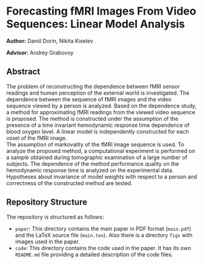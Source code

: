 # Forecasting fMRI Images From Video Sequences: Linear Model Analysis

**Author:** Daniil Dorin, Nikita Kiselev

**Advisor:** Andrey Grabovoy

## Abstract
The problem of reconstructing the dependence between fMRI sensor readings 
and human perception of the external world is investigated. 
The dependence between the sequence of fMRI images and the video sequence 
viewed by a person is analyzed. Based on the dependence study, a method for 
approximating fMRI readings from the viewed video sequence is proposed. 
The method is constructed under the assumption of the presence of a time 
invariant hemodynamic response time dependence of blood oxygen level. 
A linear model is independently constructed for each voxel of the fMRI image.  
The assumption of markovality of the fMRI image sequence is used. 
To analyze the proposed method, a computational experiment is performed 
on a sample obtained during tomographic examination of a large number of subjects. 
The dependence of the method performance quality on the hemodynamic response 
time is analyzed on the experimental data. Hypotheses about invariance of 
model weights with respect to a person and correctness of the constructed 
method are tested.

## Repository Structure
The repository is structured as follows:

- `paper`: This directory contains the main paper in PDF format (`main.pdf`) and the LaTeX source file (`main.tex`). Also there is a directory `figs` with images used in the paper.
- `code`: This directory contains the code used in the paper. It has its own `README.md` file providing a detailed description of the code files.

